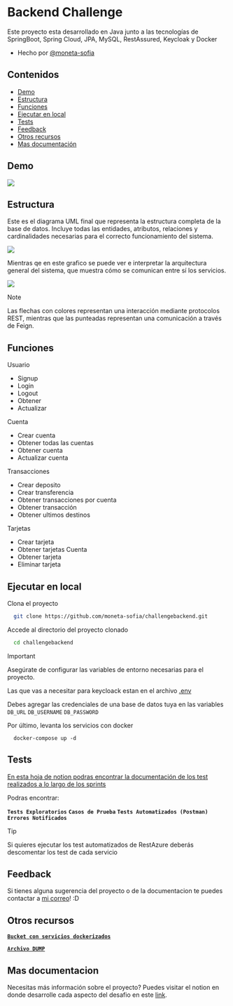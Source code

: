 
# Backend Challenge

Este proyecto esta desarrollado en Java junto a las tecnologías de SpringBoot, Spring Cloud, JPA, MySQL, RestAssured, Keycloak y Docker


- Hecho por [@moneta-sofia](https://github.com/moneta-sofia)




## Contenidos

- [Demo](#demo)
- [Estructura](#estructura)
- [Funciones](#funciones)
- [Ejecutar en local](#ejecutar-en-local)
- [Tests](#tests)
- [Feedback](#feedback)
- [Otros recursos](#otros-recursos)
- [Mas documentación](#mas-documentacion)




## Demo

![](https://i.imgur.com/RBzOL71.gif)


## Estructura

Este es el diagrama UML final que representa la estructura completa de la base de datos. Incluye todas las entidades, atributos, relaciones y cardinalidades necesarias para el correcto funcionamiento del sistema.

![](https://i.imgur.com/XDcFxc4.png)

Mientras qe en este grafico se puede ver e interpretar la arquitectura general del sistema, que muestra cómo se comunican entre sí los servicios.

![](https://i.imgur.com/JMjvI9P.png)
> [!NOTE]  
> Las flechas con colores representan una interacción mediante protocolos REST, mientras que las punteadas representan una comunicación a través de Feign.
## Funciones

Usuario
- Signup
- Login
- Logout
- Obtener
- Actualizar

Cuenta
- Crear cuenta
- Obtener todas las cuentas
- Obtener cuenta 
- Actualizar cuenta

Transacciones
- Crear deposito
- Crear transferencia
- Obtener transacciones por cuenta
- Obtener transacción
- Obtener ultimos destinos

Tarjetas
- Crear tarjeta
- Obtener tarjetas  Cuenta
- Obtener tarjeta 
- Eliminar tarjeta
## Ejecutar en local

Clona el proyecto

```bash
  git clone https://github.com/moneta-sofia/challengebackend.git
```

Accede al directorio del proyecto clonado

```bash
  cd challengebackend
```
> [!IMPORTANT] 
> Asegúrate de configurar las variables de entorno necesarias para el proyecto.

Las que vas a necesitar para keycloack estan en el archivo [.env](./.env)

Debes agregar las credenciales de una base de datos tuya en las variables
`DB_URL`
`DB_USERNAME`
`DB_PASSWORD`

Por último, levanta los servicios con docker
```
  docker-compose up -d
```

## Tests

[En esta hoja de notion podras encontrar la documentación de los test realizados a lo largo de los sprints](https://creative-smartphone-967.notion.site/Testing-14905bbe7343803fa041cd66717286a2)

Podras encontrar:

**`Tests Exploratorios`** **`Casos de Prueba`**
**`Tests Automatizados (Postman)`**
**`Errores Notificados`**

> [!TIP]
> Si quieres ejecutar los test automatizados de RestAzure deberás descomentar los test de cada servicio  





## Feedback

Si tienes alguna sugerencia del proyecto o de la documentacion te puedes contactar a [mi correo](https://mail.google.com/mail/u/0/?fs=1&to=sofia.moneta.dev@gmail.com&tf=cm)! :D





## Otros recursos

[**`Bucket con servicios dockerizados`**](https://backend-challenge.s3.us-east-2.amazonaws.com/project/index.html)

[**`Archivo DUMP`**](https://file.notion.so/f/f/95577fa7-4ed4-493a-baa0-d238a34cd0af/17e2ff7b-b136-4448-8f2a-af99745ba634/BackendChallenge-DUMP.sql?table=block&id=14805bbe-7343-80d9-abe7-dc44bb1c7461&spaceId=95577fa7-4ed4-493a-baa0-d238a34cd0af&expirationTimestamp=1732744800000&signature=SSRVihJMf1K63pnT5eLww6Wu9joU0zFJ68k1VPsCa34&downloadName=BackendChallenge-DUMP.sql)



## Mas documentacion

Necesitas más información sobre el proyecto? Puedes visitar el notion en donde desarrolle cada aspecto del desafio en este [link](https://creative-smartphone-967.notion.site/BackendChallenge-By-Sofia-Moneta-10f05bbe734380cc8626d1ed3329cd40?pvs=4).